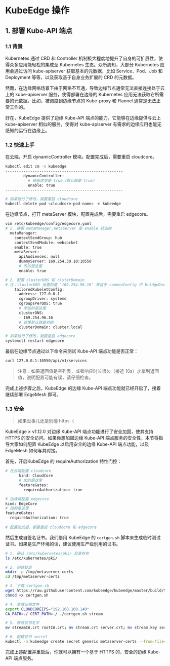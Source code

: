 # KubeEdge 操作

## 1. 部署 Kube-API 端点

### 1.1 背景

Kubernetes 通过 CRD 和 Controller 机制极大程度地提升了自身的可扩展性，使得众多应用能轻松的集成至 Kubernetes 生态。众所周知，大部分 Kubernetes 应用会通过访问 kube-apiserver 获取基本的元数据，比如 Service、Pod、Job 和 Deployment 等等，以及获取基于自身业务扩展的 CRD 的元数据。

然而，在边缘网络场景下由于网络不互通，导致边缘节点通常无法直接连接处于云上的 kube-apiserver 服务，使得部署在边缘的 Kubernetes 应用无法获取它所需要的元数据。比如，被调度到边缘节点的 Kube-proxy 和 Flannel 通常是无法正常工作的。

好在，KubeEdge 提供了边缘 Kube-API 端点的能力，它能够在边缘提供与云上 kube-apiserver 相似的服务，使得对 kube-apiserver 有需求的边缘应用也能无感知的运行在边缘上。

### 1.2 快速上手

在云端，开启 dynamicController 模块。配置完成后，需要重启 cloudcore。

```bash
kubectl edit cm -n kubeedge
----------------------------------------------------
        dynamicController:
          # 确保这里是 true（默认就是 true）
          enable: true
----------------------------------------------------

# 如果进行了修改，就要重启 cloudcore
kubectl delete pod <cloudcore-pod-name> -n kubeedge
```

在边缘节点，打开 metaServer 模块，配置完成后，需要重启 edgecore。

```bash
vim /etc/kubeedge/config/edgecore.yaml
# 1. 确保 metaManager.metaServer 是 enable 状态的
  metaManager:
    contextSendGroup: hub
    contextSendModule: websocket
    enable: true
    metaServer:
      apiAudiences: null
      dummyServer: 169.254.30.10:10550
      # 改的是这里
      enable: true

# 2. 配置 clusterDNS 和 clsterDomain
# 注：clusterDNS 设置的值 '169.254.96.16' 来自于 commonConfig 中 bridgeDeviceIP 的默认值，正常情况下无需修改，非得修改的话，要保持两者一致。
    tailoredKubeletConfig:
      address: 127.0.0.1
      cgroupDriver: systemd
      cgroupsPerQOS: true
      # 添加的是这里
      clusterDNS:
      - 169.254.96.16
      # 这里默认就是对的
      clusterDomain: cluster.local

# 如果进行了修改，就要重启 edgecore
systemctl restart edgecore
```

最后在边缘节点通过以下命令来测试 Kube-API 端点功能是否正常：

```bash
curl 127.0.0.1:10550/api/v1/services
```

> 注意：如果返回值是空列表，或者响应时长很久（接近 10s）才拿到返回值，说明配置可能有误，请仔细检查。

完成上述步骤之后，KubeEdge 的边缘 Kube-API 端点功能就已经开启了，接着继续部署 EdgeMesh 即可。

### 1.3 安全

> 如果没事儿还是别碰 https（

KubeEdge ≥ v1.12.0 对边缘 Kube-API 端点功能进行了安全加固，使其支持 HTTPS 的安全访问。如果你想加固边缘 Kube-API 端点服务的安全性，本节将指导大家如何配置 KubeEdge 以启用安全的边缘 Kube-API 端点功能，以及 EdgeMesh 如何与其对接。

首先，开启KubeEdge 的 requireAuthorization 特性门控：

```bash
# 在云端配置 cloudcore
      kind: CloudCore
      # 加的是这里
      featureGates:
        requireAuthorization: true

# 边缘端配置 edgecore
kind: EdgeCore
# 加的是这里
featureGates:
  requireAuthorization: true
  
# 配置完成后，都要重启 cloudcore 和 edgecore
```

然后生成自签名证书。我们借用 KubeEdge 的 `certgen.sh` 脚本来生成临时测试证书。如果是生产环境的话，建议使用生产级别用的证书。

```bash
# 1. 确认 /etc/kubernetes/pki/ 目录存在
ls /etc/kubernetes/pki/

# 2. 创建目录
mkdir -p /tmp/metaserver-certs
cd /tmp/metaserver-certs

# 3. 下载 certgen.sh
wget https://raw.githubusercontent.com/kubeedge/kubeedge/master/build/tools/certgen.sh
chmod +x certgen.sh

# 4. 生成证书文件
export CLOUDCOREIPS="192.168.100.140"
CA_PATH=./ CERT_PATH=./ ./certgen.sh stream

# 5. 修改证书名字
mv streamCA.crt rootCA.crt; mv stream.crt server.crt; mv stream.key server.key

# 6. 创建证书 secret
kubectl -n kubeedge create secret generic metaserver-certs --from-file=./rootCA.crt --from-file=./server.crt --from-file=./server.key
```

完成上述配置并重启后，你就可以拥有一个基于 HTTPS 的、安全的边缘 Kube-API 端点服务。









